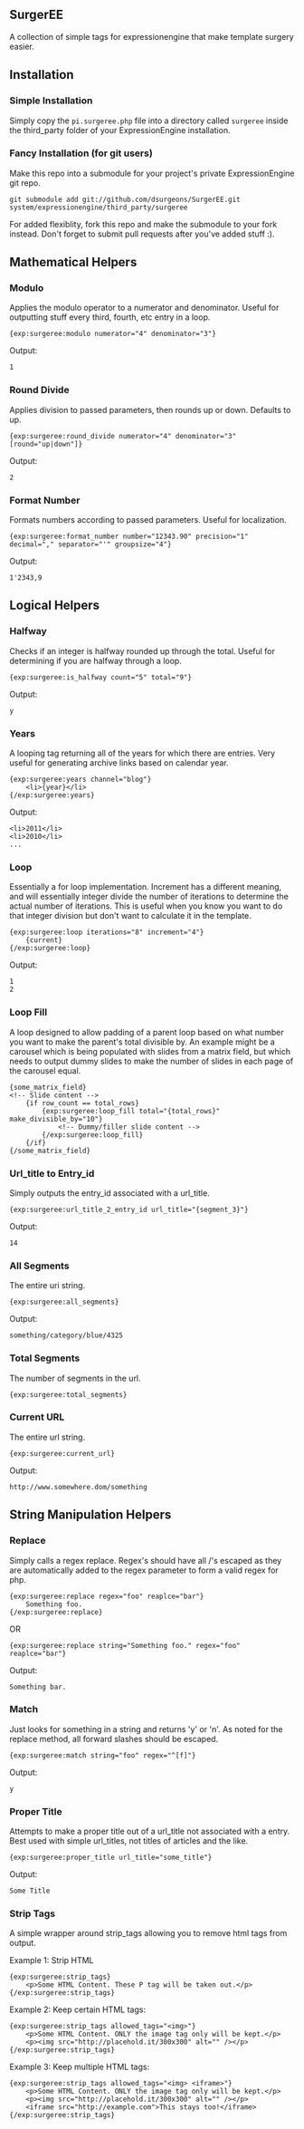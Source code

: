 SurgerEE
--------

A collection of simple tags for expressionengine that make template surgery easier.

## Installation

### Simple Installation

Simply copy the `pi.surgeree.php` file into a directory called `surgeree` inside the third_party folder of your ExpressionEngine installation.

### Fancy Installation (for git users)

Make this repo into a submodule for your project's private ExpressionEngine git repo.

	git submodule add git://github.com/dsurgeons/SurgerEE.git system/expressionengine/third_party/surgeree

For added flexiblity, fork this repo and make the submodule to your fork instead. Don't forget to submit pull requests after you've added stuff :).

## Mathematical Helpers

### Modulo
Applies the modulo operator to a numerator and denominator. Useful for outputting stuff every third, fourth, etc entry in a loop.

	{exp:surgeree:modulo numerator="4" denominator="3"}

Output:

	1

### Round Divide
Applies division to passed parameters, then rounds up or down. Defaults to up.

	{exp:surgeree:round_divide numerator="4" denominator="3" [round="up|down"]}

Output:

	2

### Format Number
Formats numbers according to passed parameters. Useful for localization.

	{exp:surgeree:format_number number="12343.90" precision="1" decimal="," separator="'" groupsize="4"}

Output:

	1'2343,9

## Logical Helpers

### Halfway
Checks if an integer is halfway rounded up through the total. Useful for determining if you are halfway through a loop.

	{exp:surgeree:is_halfway count="5" total="9"}

Output:

	y

### Years
A looping tag returning all of the years for which there are entries. Very useful for generating archive links based on calendar year.

	{exp:surgeree:years channel="blog"}
		<li>{year}</li>
	{/exp:surgeree:years}

Output:

	<li>2011</li>
	<li>2010</li>
	...

### Loop
Essentially a for loop implementation. Increment has a different meaning, and will essentially integer divide the number of iterations to determine the actual number of iterations.  This is useful when you know you want to do that integer division but don't want to calculate it in the template.

	{exp:surgeree:loop iterations="8" increment="4"}
		{current}
	{/exp:surgeree:loop}

Output:

	1
	2

### Loop Fill
A loop designed to allow padding of a parent loop based on what number you want to make the parent's total divisible by. An example might be a carousel which is being populated with slides from a matrix field, but which needs to output dummy slides to make the number of slides in each page of the carousel equal.

	{some_matrix_field}
	<!-- Slide content -->
		{if row_count == total_rows}
			{exp:surgeree:loop_fill total="{total_rows}" make_divisible_by="10"}
				<!-- Dummy/filler slide content -->
			{/exp:surgeree:loop_fill}
		{/if}
	{/some_matrix_field}

### Url_title to Entry_id
Simply outputs the entry_id associated with a url_title.

	{exp:surgeree:url_title_2_entry_id url_title="{segment_3}"}

Output:

	14

### All Segments
The entire uri string.

	{exp:surgeree:all_segments}

Output:

	something/category/blue/4325

### Total Segments
The number of segments in the url.

	{exp:surgeree:total_segments}

### Current URL
The entire url string.

	{exp:surgeree:current_url}

Output:

	http://www.somewhere.dom/something

## String Manipulation Helpers

### Replace
Simply calls a regex replace. Regex's should have all /'s escaped as they are automatically added to the regex parameter to form a valid regex for php.

	{exp:surgeree:replace regex="foo" reaplce="bar"}
		Something foo.
	{/exp:surgeree:replace}

OR

	{exp:surgeree:replace string="Something foo." regex="foo" reaplce="bar"}

Output:

	Something bar.

### Match
Just looks for something in a string and returns 'y' or 'n'. As noted for the replace method, all forward slashes should be escaped.

	{exp:surgeree:match string="foo" regex="^[f]"}

Output:

	y

### Proper Title
Attempts to make a proper title out of a url_title not associated with a entry. Best used with simple url_titles, not titles of articles and the like.

	{exp:surgeree:proper_title url_title="some_title"}

Output:

	Some Title

### Strip Tags
A simple wrapper around strip_tags allowing you to remove html tags from output.

Example 1: Strip HTML

	{exp:surgeree:strip_tags}
		<p>Some HTML Content. These P tag will be taken out.</p>
	{/exp:surgeree:strip_tags}

Example 2: Keep certain HTML tags:

	{exp:surgeree:strip_tags allowed_tags="<img>"}
		<p>Some HTML Content. ONLY the image tag only will be kept.</p>
		<p><img src="http://placehold.it/300x300" alt="" /></p>
	{/exp:surgeree:strip_tags}

Example 3: Keep multiple HTML tags:

	{exp:surgeree:strip_tags allowed_tags="<img> <iframe>"}
		<p>Some HTML Content. ONLY the image tag only will be kept.</p>
		<p><img src="http://placehold.it/300x300" alt="" /></p>
		<iframe src="http://example.com">This stays too!</iframe>
	{/exp:surgeree:strip_tags}
